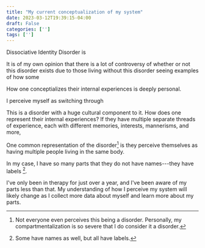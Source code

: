 ```yaml
---
title: "My current conceptualization of my system"
date: 2023-03-12T19:39:15-04:00
draft: False
categories: ['']
tags: ['']
---
```



Dissociative Identity Disorder is 

It is of my own opinion that there is a lot of controversy of whether or not this disorder exists due to those living without this disorder seeing examples of how some 

How one conceptializes their internal experiences is deeply personal. 

I perceive myself as switching through 


This is a disorder with a huge cultural component to it. 
How does one represent their internal experiences? If they have multiple separate threads of experience, each with different memories, interests, mannerisms, and more, 

One common representation of the disorder[^1] is they perceive themselves as having multiple people living in the same body. 

In my case, I have so many parts that they do not have names---they have labels [^2].

[^2]: Some have names as well, but all have labels.

[^1]: Not everyone even perceives this being a disorder. Personally, my compartmentalization is so severe that I do consider it a disorder.

I've only been in therapy for just over a year, and I've been aware of my parts less than that. My understanding of how I perceive my system will likely change as I collect more data about myself and learn more about my parts. 
